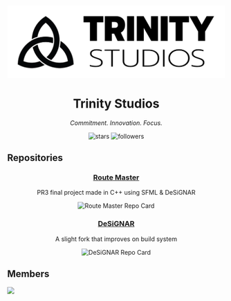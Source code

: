 <div align="center">
<picture>
<source media="(prefers-color-scheme: dark)" srcset="https://raw.githubusercontent.com/3nity-studios/.github/main/profile/trinity-studios-dark.png">
<source media="(prefers-color-scheme: light)" srcset="https://raw.githubusercontent.com/3nity-studios/.github/main/profile/trinity-studios-light.png">
<img alt="Trinity Studios logo" src="https://raw.githubusercontent.com/3nity-studios/.github/main/profile/trinity-studios.png">
</picture>
</div>

<div align="center">

# Trinity Studios
_Commitment. Innovation. Focus._

<img alt="stars" title="Total stars" src="https://img.shields.io/github/stars/3nity-studios?color=ab8a00&style=for-the-badge&logo=github&labelColor=1f1e1e"/>
<img alt="followers" title="Follow us on Github" src="https://img.shields.io/github/followers/3nity-studios?color=008aab&style=for-the-badge&logo=github&labelColor=1f1e1e"/>

</div>

## Repositories

<div align="center">

### [Route Master](https://github.com/3nity-studios/route-master)

PR3 final project made in C++ using SFML & DeSiGNAR

<picture>
<source media="(prefers-color-scheme: dark)" srcset="https://ghc.clait.sh/repo/3nity-studios/route-master?bg_color=181a1b&title_color=ffffff&text_color=ffffff&icon_color=ffffff&show_user=true">
<source media="(prefers-color-scheme: light)" srcset="https://ghc.clait.sh/repo/3nity-studios/route-master?bg_color=ffffff&title_color=333333&text_color=333333&icon_color=333333&show_user=true">
<img alt="Route Master Repo Card" src="https://ghc.clait.sh/repo/3nity-studios/route-master?bg_color=ffffff&title_color=333333&text_color=333333&icon_color=333333&show_user=true">
</picture>

### [DeSiGNAR](https://github.com/3nity-studios/DeSiGNAR/)

A slight fork that improves on build system

<picture>
<source media="(prefers-color-scheme: dark)" srcset="https://ghc.clait.sh/repo/3nity-studios/DeSiGNAR?bg_color=181a1b&title_color=ffffff&text_color=ffffff&icon_color=ffffff&show_user=true">
<source media="(prefers-color-scheme: light)" srcset="https://ghc.clait.sh/repo/3nity-studios/DeSiGNAR?bg_color=ffffff&title_color=333333&text_color=333333&icon_color=333333&show_user=true">
<img alt="DeSiGNAR Repo Card" src="https://ghc.clait.sh/repo/3nity-studios/DeSiGNAR?bg_color=ffffff&title_color=333333&text_color=333333&icon_color=333333&show_user=true">
</picture>
</div>

## Members

<a href="https://github.com/orgs/3nity-studios/people">
<img src="https://contrib.rocks/image?repo=3nity-studios/route-master"/>
</a>

